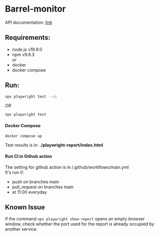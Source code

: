 # Barrel-monitor 
API documentation: [link](https://to-barrel-monitor.azurewebsites.net/swagger/index.html)  
## Requirements: ##
- node.js v19.9.0
- npm v9.6.3 \
  *or*
- docker
- docker compose

## Run: ##
```bash
npx playwright test --ui
```
*OR*
``` bash
npx playwright test
```

#### Docker Compose ####
```bash
docker compose up
```
Test results is in: **./playwright-report/index.html**
#### Run CI  in Github action ###
The setting for github action is in /.github/workflows/main.yml  
It's run if:
 - push on branches main
 - pull_request on branches main
 - at 11:00 everyday

## Known Issue ##
If the command `npx playwright show-report` opens an empty browser window, check whether the port used for the report is already occupied by another service.  